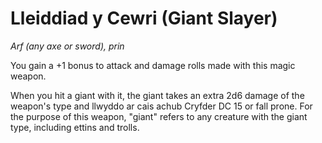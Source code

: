 # Lleiddiad y Cewri (Giant Slayer)

*Arf (any axe or sword), prin*

You gain a +1 bonus to attack and damage rolls made with this magic weapon.

When you hit a giant with it, the giant takes an extra 2d6 damage of the weapon's type and llwyddo ar cais achub Cryfder DC 15 or fall prone. For the purpose of this weapon, "giant" refers to any creature with the giant type, including ettins and trolls.